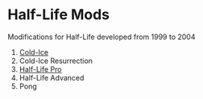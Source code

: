 # Half-Life Mods

Modifications for Half-Life developed from 1999 to 2004

1. [Cold-Ice](https://www.moddb.com/mods/cold-ice)
1. Cold-Ice Resurrection
1. [Half-Life Pro](https://web.archive.org/web/20011006015111/http://www.planethalflife.com/features/motw/hlpro.shtm)
1. Half-Life Advanced
1. Pong
